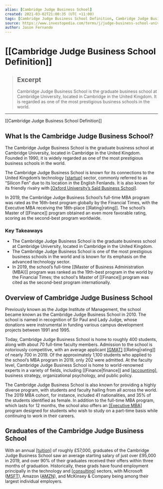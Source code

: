 ```yaml
---
alias: [Cambridge Judge Business School]
created: 2021-03-02T21:00:35 (UTC +11:00)
tags: [Cambridge Judge Business School Definition, Cambridge Judge Business School Definition]
source: https://www.investopedia.com/terms/j/judge-business-school-university-of-cambridge.asp
author: Jason Fernando
---
```


# [[Cambridge Judge Business School Definition]]

> ## Excerpt
> Cambridge Judge Business School is the graduate business school at Cambridge University, located in Cambridge in the United Kingdom. It is regarded as one of the most prestigious business schools in the world.

---

[[Cambridge Judge Business School Definition]]
## What Is the Cambridge Judge Business School?

The Cambridge Judge Business School is the graduate business school at Cambridge University, located in Cambridge in the United Kingdom. Founded in 1990, it is widely regarded as one of the most prestigious business schools in the world.

The Cambridge Judge Business School is known for its connections to the United Kingdom’s technology [[startup]](https://www.investopedia.com/terms/s/startup.asp) sector, commonly referred to as “Silicon Fen” due to its location in the English Fenlands. It is also known for its friendly rivalry with [[Oxford University’s Saïd Business School]](https://www.investopedia.com/terms/o/oxford-universitys-said-business-school.asp). 

In 2019, the Cambridge Judge Business School’s full-time MBA program was rated as the 16th-best program globally by the Financial Times, with the Executive MBA receiving the 18th-place [[Rating|rating]]. The school’s Master of [[Finance]] program obtained an even more favorable rating, scoring as the second-best program worldwide.

### Key Takeaways

-   The Cambridge Judge Business School is the graduate business school at Cambridge University, located in Cambridge in the United Kingdom.
-   The Cambridge Judge Business School is one of the most prestigious business schools in the world and is known for its emphasis on the advanced technology sector.
-   In 2019, the school’s full-time [[Master of Business Administration (MBA)]] program was ranked as the 19th-best program in the world by the Financial Times; the school's Master of [[Finance]] program was cited as the second-best program internationally.

## Overview of Cambridge Judge Business School

Previously known as the Judge Institute of Management, the school became known as the Cambridge Judge Business School in 2010. The school is named in recognition of Sir Paul and Lady Judge, whose donations were instrumental in funding various campus development projects between 1991 and 1995.

Today, Cambridge Judge Business School is home to roughly 400 students, along with about 70 full-time faculty members. Admission to the school is notoriously competitive, with an average applicant [[GMAT]](https://www.investopedia.com/terms/g/graduate-management-admission-test-mba.asp) [[Rating|rating]] of nearly 700 in 2019. Of the approximately 1,100 students who applied to the school’s MBA program in 2019, only 202 were admitted. At the faculty level, Cambridge Judge Business School is home to world-renowned experts in a variety of fields, including [[Finance|finance]] and [[accounting]](https://www.investopedia.com/terms/f/financialaccounting.asp), business strategy, organizational psychology, and public policy.

The Cambridge Judge Business School is also known for providing a highly diverse program, with students and faculty hailing from all across the world. The 2019 MBA cohort, for instance, included 41 nationalities, and 35% of the students identified as female. In addition to the full-time MBA program, which lasts for 12 months, the school also offers an [[Executive MBA]](https://www.investopedia.com/articles/personal-[[Finance|finance]]/022415/mba-vs-executive-mba-which-better.asp) program designed for students who wish to study on a part-time basis while continuing to work in their careers.

## Graduates of the Cambridge Judge Business School

With an annual [[tuition]](https://www.investopedia.com/articles/personal-[[Finance|finance]]/062515/college-tuition-vs-investing-it-worth-it.asp) of roughly £57,000, graduates of the Cambridge Judge Business School saw an average starting salary of just over £95,000 in 2019, and over 90% of their graduates received their offers within three months of graduation. Historically, these grads have found employment principally in the technology and [[consulting]](https://www.investopedia.com/articles/financialcareers/08/management-consulting.asp) sectors, with Microsoft ([MSFT](https://www.investopedia.com/markets/[[Quote|quote]]?tvwidgetsymbol=MSFT)), Amazon ([AMZN](https://www.investopedia.com/markets/quote?tvwidgetsymbol=AMZN)), and McKinsey & Company being among their largest individual employers.
